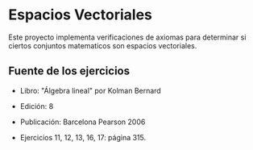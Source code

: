 # Espacios Vectoriales

Este proyecto implementa verificaciones de axiomas para determinar si ciertos conjuntos matematicos son espacios vectoriales.

## Fuente de los ejercicios

- Libro: "Álgebra lineal" por Kolman Bernard
- Edición: 8
- Publicación: Barcelona Pearson 2006

- Ejercicios 11, 12, 13, 16, 17: página 315.
